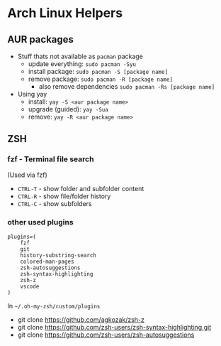 # Arch Linux Helpers

## AUR packages

* Stuff thats not available as `pacman` package 
  * update everything: `sudo pacman -Syu`
  * install package: `sudo pacman -S [package name]`
  * remove package: `sudo pacman -R [package name]`
    * also remove dependencies `sudo pacman -Rs [package name]`
* Using yay
  * install: `yay -S <aur package name>`
  * upgrade (guided): `yay -Sua`
  * remove: `yay -R <aur package name>`

## ZSH

### fzf - Terminal file search
(Used via fzf)

* `CTRL-T` - show folder and subfolder content
* `CTRL-R` - show file/folder history
* `CTRL-C` - show subfolders

### other used plugins

```
plugins=(
    fzf
    git
    history-substring-search
    colored-man-pages
    zsh-autosuggestions
    zsh-syntax-highlighting
    zsh-z
    vscode
)
```
In `~/.oh-my-zsh/custom/plugins`
* git clone https://github.com/agkozak/zsh-z
* git clone https://github.com/zsh-users/zsh-syntax-highlighting.git
* git clone https://github.com/zsh-users/zsh-autosuggestions
